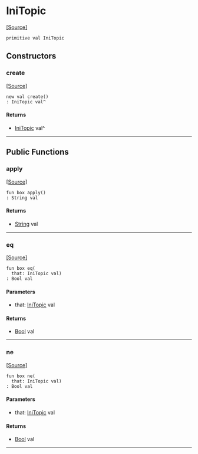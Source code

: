 # IniTopic
<span class="source-link">[[Source]](src/mqtt-configurator/iniStrings.md#L-0-67)</span>
```pony
primitive val IniTopic
```

## Constructors

### create
<span class="source-link">[[Source]](src/mqtt-configurator/iniStrings.md#L-0-67)</span>


```pony
new val create()
: IniTopic val^
```

#### Returns

* [IniTopic](mqtt-configurator-IniTopic.md) val^

---

## Public Functions

### apply
<span class="source-link">[[Source]](src/mqtt-configurator/iniStrings.md#L-0-67)</span>


```pony
fun box apply()
: String val
```

#### Returns

* [String](builtin-String.md) val

---

### eq
<span class="source-link">[[Source]](src/mqtt-configurator/iniStrings.md#L-0-67)</span>


```pony
fun box eq(
  that: IniTopic val)
: Bool val
```
#### Parameters

*   that: [IniTopic](mqtt-configurator-IniTopic.md) val

#### Returns

* [Bool](builtin-Bool.md) val

---

### ne
<span class="source-link">[[Source]](src/mqtt-configurator/iniStrings.md#L-0-67)</span>


```pony
fun box ne(
  that: IniTopic val)
: Bool val
```
#### Parameters

*   that: [IniTopic](mqtt-configurator-IniTopic.md) val

#### Returns

* [Bool](builtin-Bool.md) val

---


